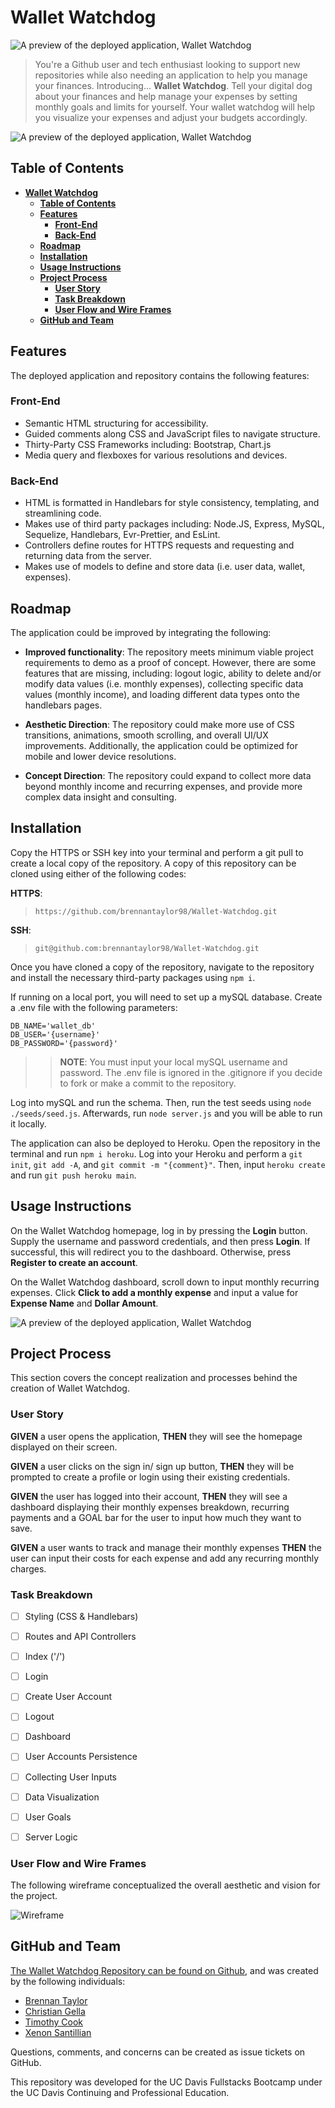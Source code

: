 # **Wallet Watchdog**

![A preview of the deployed application, Wallet Watchdog](./public/assets/images/wwd_relicon_02.png)

> You're a Github user and tech enthusiast looking to support new repositories while also needing an application to help you manage your finances. Introducing... **Wallet Watchdog**. Tell your digital dog about your finances and help manage your expenses by setting monthly goals and limits for yourself. Your wallet watchdog will help you visualize your expenses and adjust your budgets accordingly.

![A preview of the deployed application, Wallet Watchdog](./public/assets/images/wwd_overview.png)


## **Table of Contents**

- [**Wallet Watchdog**](#wallet-watchdog)
  - [**Table of Contents**](#table-of-contents)
  - [**Features**](#features)
    - [**Front-End**](#front-end)
    - [**Back-End**](#back-end)
  - [**Roadmap**](#roadmap)
  - [**Installation**](#installation)
  - [**Usage Instructions**](#usage-instructions)
  - [**Project Process**](#project-process)
    - [**User Story**](#user-story)
    - [**Task Breakdown**](#task-breakdown)
    - [**User Flow and Wire Frames**](#user-flow-and-wire-frames)
  - [**GitHub and Team**](#github-and-team)


## **Features**
The deployed application and repository contains the following features:

### **Front-End**
- Semantic HTML structuring for accessibility.
- Guided comments along CSS and JavaScript files to navigate structure.
- Thirty-Party CSS Frameworks including: Bootstrap, Chart.js
- Media query and flexboxes for various resolutions and devices.

### **Back-End**
- HTML is formatted in Handlebars for style consistency, templating, and streamlining code.
- Makes use of third party packages including: Node.JS, Express, MySQL, Sequelize, Handlebars, Evr-Prettier, and EsLint.
- Controllers define routes for HTTPS requests and requesting and returning data from the server.
- Makes use of models to define and store data (i.e. user data, wallet, expenses).

## **Roadmap**

The application could be improved by integrating the following:

- **Improved functionality**: The repository meets minimum viable project requirements to demo as a proof of concept. However, there are some features that are missing, including: logout logic, ability to delete and/or modify data values (i.e. monthly expenses), collecting specific data values (monthly income), and loading different data types onto the handlebars pages.

- **Aesthetic Direction**: The repository could make more use of CSS transitions, animations, smooth scrolling, and overall UI/UX improvements. Additionally, the application could be optimized for mobile and lower device resolutions.

- **Concept Direction**: The repository could expand to collect more data beyond monthly income and recurring expenses, and provide more complex data insight and consulting.

## **Installation**

Copy the HTTPS or SSH key into your terminal and perform a git pull to create a local copy of the repository. A copy of this repository can be cloned using either of the following codes:

**HTTPS**: 
> `https://github.com/brennantaylor98/Wallet-Watchdog.git`

**SSH**:
> `git@github.com:brennantaylor98/Wallet-Watchdog.git`

Once you have cloned a copy of the repository, navigate to the repository and install the necessary third-party packages using `npm i`. 

If running on a local port, you will need to set up a mySQL database. Create a .env file with the following parameters:

```
DB_NAME='wallet_db'
DB_USER='{username}'
DB_PASSWORD='{password}'
```
>> **NOTE**: You must input your local mySQL username and password. The .env file is ignored in the .gitignore if you decide to fork or make a commit to the repository.

Log into mySQL and run the schema. Then, run the test seeds using `node ./seeds/seed.js`. Afterwards, run `node server.js` and you will be able to run it locally.

The application can also be deployed to Heroku. Open the repository in the terminal and run `npm i heroku`. Log into your Heroku and perform a `git init`, `git add -A`, and `git commit -m "{comment}"`. Then, input `heroku create` and run `git push heroku main`. 

## **Usage Instructions**

On the Wallet Watchdog homepage, log in by pressing the **Login** button. Supply the username and password credentials, and then press **Login**. If successful, this will redirect you to the dashboard. Otherwise, press **Register to create an account**.

On the Wallet Watchdog dashboard, scroll down to input monthly recurring expenses. Click **Click to add a monthly expense** and input a value for **Expense Name** and **Dollar Amount**. 

![A preview of the deployed application, Wallet Watchdog](./public/assets/images/wwd_dashboard.png)


## **Project Process**

This section covers the concept realization and processes behind the creation of Wallet Watchdog.

### **User Story**

**GIVEN** a user opens the application, **THEN** they will see the homepage displayed on their screen.

**GIVEN** a user clicks on the sign in/ sign up button, **THEN** they will be prompted to create a profile or login using their existing credentials.

**GIVEN** the user has logged into their account, **THEN** they will see a dashboard displaying their monthly expenses breakdown, recurring payments and a GOAL bar for the user to input how much they want to save.

**GIVEN** a user wants to track and manage their monthly expenses **THEN** the user can input their costs for each expense and add any recurring monthly charges.

### **Task Breakdown**
- [ ] Styling (CSS & Handlebars)
- [ ] Routes and API Controllers
- [ ] Index ('/')
- [ ] Login
- [ ] Create User Account
- [ ] Logout
- [ ] Dashboard
- [ ] User Accounts Persistence
- [ ] Collecting User Inputs
- [ ] Data Visualization
- [ ] User Goals
- [ ] Server Logic


### **User Flow and Wire Frames**

The following wireframe conceptualized the overall aesthetic and vision for the project.

![Wireframe](./public/assets/images/wireframe002.png)


## **GitHub and Team**

[The Wallet Watchdog Repository can be found on Github](https://github.com/brennantaylor98/Wallet-Watchdog), and was created by the following individuals:

- [Brennan Taylor](https://github.com/brennantaylor98)
- [Christian Gella](https://github.com/christiangella)
- [Timothy Cook](https://github.com/Tcook160)
- [Xenon Santillian](https://github.com/Xenon789)

Questions, comments, and concerns can be created as issue tickets on GitHub.

This repository was developed for the UC Davis Fullstacks Bootcamp under the UC Davis Continuing and Professional Education.